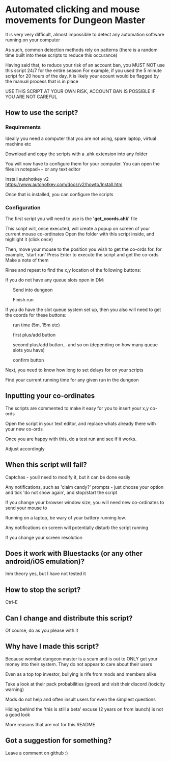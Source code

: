 <H1> Automated clicking and mouse movements for Dungeon Master </H1>

It is very very difficult, almost impossible to detect any automation software running on your computer

As such, common detection methods rely on patterns (there is a random time built into these scripts to reduce this occurance)

Having said that, to reduce your risk of an account ban, you MUST NOT use this script 24/7 for the entire season
For example, if you used the 5 minute script for 20 hours of the day, it is likely your acount would be flagged by the manual process that is in place

USE THIS SCRIPT AT YOUR OWN RISK, ACCOUNT BAN IS POSSIBLE IF YOU ARE NOT CAREFUL

<H2>How to use the script?</H2>

<H3>Requirements</H3>
Ideally you need a computer that you are not using, spare laptop, virtual machine etc

Download and copy the scripts with a .ahk extension into any folder

You will now have to configure them for your computer. You can open the files in notepad++ or any text editor

Install autohotkey v2
https://www.autohotkey.com/docs/v2/howto/Install.htm

Once that is installed, you can configure the scripts

<H3>Configuration</H3>

The first script you will need to use is the <b>'get_coords.ahk'</b> file

This script will, once executed, will create a popup on screen of your current mouse co-ordinates
Open the folder with this script inside, and highlight it (click once)

Then, move your mouse to the position you wish to get the co-ords for. for example, 'start run'
Press Enter to execute the script and get the co-ords
Make a note of them

Rinse and repeat to find the x,y location of the following buttons:

If you do not have any queue slots open in DM:
<ul>
Send into dungeon

Finish run

</ul>

If you do have the slot queue system set up, then you also will need to get the coords for these buttons:
<ul>
run time (5m, 15m etc)

first plus/add button

second plus/add button... and so on (depending on how many queue slots you have)

confirm button
</ul>

Next, you need to know how long to set delays for on your scripts

Find your current running time for any given run in the dungeon

<H2>Inputting your co-ordinates</H2>
The scripts are commented to make it easy for you to insert your x,y co-ords

Open the script in your text editor, and replace whats already there with your new co-ords

Once you are happy with this, do a test run and see if it works.

Adjust accordingly

<H2>When this script will fail?</H2>
Captchas - youll need to modify it, but it can be done easily

Any notifications, such as 'claim candy?' prompts - just choose your option and tick 'do not show again', and stop/start the script

If you change your browser window size, you will need new co-ordinates to send your mouse to

Running on a laptop, be wary of your battery running low.

Any notifications on screen will potentially disturb the script running

If you change your screen resolution

<H2>Does it work with Bluestacks (or any other android/iOS emulation)?</H2>
Inm theory yes, but I have not tested it

<H2>How to stop the script?</H2>
Ctrl-E

<H2>Can I change and distribute this script?</H2>
Of course, do as you please with it

<H2>Why have I made this script?</H2>
Because wombat dungeon master is a scam and is out to ONLY get your money into their system. They do not appear to care about their users

Even as a top top investor, bullying is rife from mods and members alike

Take a look at their pack probabilities (greed) and visit their discord (toxicity warning)

Mods do not help and often insult users for even the simplest questions

Hiding behind the 'this is still a beta' excuse (2 years on from launch) is not a good look

More reasons that are not for this README


<H2>Got a suggestion for something?</H2>
Leave a comment on github :)